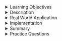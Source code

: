 
<details><summary>Learning Objectives</summary>
<br>

After completing this module, associates should be able to:

- understand the purpose of indexes in SQL


</details>
<details><summary>Description</summary>
<br>

In SQL (Structured Query Language), an index is a database object that provides a fast and efficient way to look up and retrieve data from a table. It works similarly to an index or bookmark in a book, helping you quickly find information without having to scan the entire content. The primary purpose of an index is to improve the performance of `SELECT` queries by reducing the amount of data that needs to be scanned.

Here are some key points about indexes in SQL:

1. **Structure**: An index is typically a data structure that stores a sorted or hashed subset of the data in a table. It consists of key columns and corresponding pointers to the actual data rows in the table.
2. **Types of Indexes**:
    * **Clustered Index**: The rows of the table are stored in the order of the index key. Each table can have only one clustered index.
    * **Non-Clustered Index**: The index key contains a sorted order of the data, but the actual data rows are stored separately from the index.
3. **Advantages**:
    * **Improved Query Performance**: Indexes significantly speed up the retrieval of data for SELECT queries, especially when searching or sorting based on indexed columns.
    * **Faster Joins**: Indexes can enhance the performance of join operations between tables.
    * **Unique Constraints**: Unique indexes enforce the uniqueness of values in one or more columns.
4. **Disadvantages**:
    * **Overhead on Write Operations**: While SELECT queries benefit from indexes, write operations (INSERT, UPDATE, DELETE) can be slower because indexes need to be updated along with the data.
    * **Storage Overhead**: Indexes consume additional storage space.
5. **Creating and Managing Indexes**:
    * Indexes are created using the `CREATE INDEX` statement.
    * They can be dropped using the `DROP INDEX` statement.
    * Some databases automatically create indexes for primary keys and unique constraints.
</details>
<details><summary>Real World Application</summary>
<br>

Developers use indexes for several reasons to improve the performance and efficiency of database operations. 

1. **Faster Data Retrieval**: Indexes allow for faster retrieval of data from a database. When a query filters or sorts data based on indexed columns, the database engine can quickly locate the relevant rows without scanning the entire table.
2. **Optimized Query Performance**: Queries that involve conditions, sorting, or joining on indexed columns generally perform better. Indexes help reduce the number of rows that need to be examined, resulting in quicker query execution times.
3. **Enhanced JOIN Operations**: Indexes improve the performance of JOIN operations, especially when joining tables on columns that are indexed. This is crucial for scenarios where data from multiple tables needs to be combined.
4. **Unique Constraints**: Indexes can enforce the uniqueness of values in one or more columns, ensuring that no duplicate values exist. This is beneficial for maintaining data integrity, especially in columns representing primary keys or unique constraints.
5. **Accelerated Aggregations**: Queries that involve aggregate functions (e.g., SUM, AVG, COUNT) on indexed columns can be processed more efficiently, leading to faster results.
6. **Increased Concurrency**: Indexes can enhance the concurrency of database operations by reducing the time it takes to read and write data. This is particularly important in applications with a high level of simultaneous database access.
7. **Optimized ORDER BY and GROUP BY**: Indexes can significantly improve the performance of queries involving sorting (`ORDER BY`) and grouping (`GROUP BY`). The database engine can leverage the sorted order provided by indexes.
8. **Efficient WHERE Clauses**: Queries with filtering conditions (`WHERE` clauses) on indexed columns benefit from quicker data retrieval. The database engine can quickly identify the relevant rows that satisfy the conditions.
9. **Improved Performance for Joins**: When joining multiple tables, indexes on the join columns can significantly reduce the time it takes to match and retrieve the related rows.
10. **Minimized Disk I/O**: Indexes reduce the amount of disk I/O by allowing the database engine to locate data more efficiently. This is crucial for applications where minimizing disk reads and writes is essential for performance.

It's important to note that while indexes provide performance benefits, they also come with some trade-offs, such as increased storage requirements and potential overhead on write operations. 
Therefore, developers should carefully consider the specific requirements of their applications and choose indexes judiciously based on the types of queries are commonly executed.

</details>
<details><summary>Implementation</summary> 
<br>

In this example we have a `Users` table and an `Accounts` table.

**Table 1**: Users

|userid|username     |email                  |
|------|-------------|-----------------------|
|     1|LolipopMagee |Sarah.Magee@example.com|
|     2|ToBeOrNotToBe|harry.smith@example.com|
|     3|JingleTrees  |bob.johnson@example.com|



**Table 2**: Accounts

|accountid|userid|accountnumber|balance|
|---------|------|-------------|-------|
|      101|     1|A123456      |1000.00|
|     102|     2|B789012      |2500.50|
|      103|     3|C345678      | 500.25|



Let's create a clustered index on the `Accounts` table based on the `accountid` column, and a non-clustered index on the `Users` table based on the `userid` column:

```sql
-- Create a Non-Clustered Index on Users table
CREATE INDEX idx_UserID ON Users (userid);

-- Create a Non-Clustered Index on Accounts table
CREATE INDEX idx_AccountID ON Accounts (accountid);

-- Cluster the Accounts table based on the idx_AccountID index
CLUSTER Accounts USING idx_AccountID;
```

* The first statement will create a non-clustered index named `idx_UserID` on the `Users` table.
* The second statement will create a non-clustered index named `idx_AccountID` on the `Accounts` table.
* The third statement will use the `CLUSTER` command to physically reorder the `Accounts` table based on the `idx_AccountID` index.

Please note that you run these statements in order due to the index having to exist before you can cluster, and the index `idx_AccountID` is created successfully before attempting to cluster the table. In PostgreSQL, the `CLUSTER` command requires an existing index to be specified, and the index must be created before attempting to cluster the table. 
The order of execution is crucial. Always refer to the specific documentation of the database system being used, as the syntax and behavior of commands like `CLUSTER` can vary between database management systems.

If you clustered a table using the `CLUSTER` command, you can verify the clustering effect by checking the physical order of the table. This can be done using a simple `SELECT` statement without any ordering.

Example:
```sql
SELECT * FROM Accounts;
```

If the `Accounts` table was clustered based on the specified index, you may notice that the rows are physically ordered according to the clustered index.

Always ensure to review the actual execution plans, results, and any related metrics to validate that your queries are performing as expected. It's a good practice to test queries with different data scenarios to ensure robustness.

Things to take into consideration when creating indexes include:

1. **Consideration of Query Patterns**:
    * When creating indexes, it's essential to consider the specific columns that will be used in SQL queries. Indexes should be designed to optimize the performance of frequently executed queries.
    * Identify columns used in WHERE clauses, JOIN conditions, and ORDER BY clauses, as these are common candidates for indexing.
2. **Importance of Indexes on Large Tables**:
    * Indexes play a crucial role in optimizing query performance, especially on large tables. They help reduce the amount of data that needs to be scanned, improving the speed of data retrieval.
    * For large tables, well-designed indexes can significantly enhance the efficiency of queries by allowing the database engine to quickly locate and retrieve relevant rows.
3. **Consideration for Small Tables**:
    * On small tables, the overhead of maintaining indexes may outweigh the performance benefits. In some cases, a full table scan (reading sequentially) might be faster than using an index, especially when most or all rows are accessed.
    * Developers should carefully assess the size and usage patterns of tables before deciding to create indexes.
4. **Sequential Reading vs. Index Access**:
    * When a query needs to access a large portion of the rows in a table, a sequential read might be faster than working through an index. In such cases, the database engine may choose to perform a full table scan instead of using an index.
5. **Balancing Write Performance and Read Performance**:
    * It's crucial to strike a balance between read and write performance. While indexes improve read performance, they may introduce overhead during write operations (`INSERT`, `UPDATE`, `DELETE`). This is an important trade-off to consider.
6. **Regular Monitoring and Optimization**:
    * Database performance should be regularly monitored, and index strategies should be optimized based on changing usage patterns. Periodic review and adjustment of indexes can help maintain optimal performance.

Creating indexes requires thoughtful consideration of the specific queries your application executes and the characteristics of your data. Regular performance monitoring and adjustments to index strategies are essential for ensuring efficient database operations over time.


</details>
<details><summary>Summary</summary> 
<br>

* **Query Optimization**: Indexes are crucial for optimizing query performance, particularly for queries that involve filtering, sorting, or joining on specific columns.
* **Column Selection**: Choose columns for indexing based on their usage in `WHERE` clauses, JOIN conditions, and `ORDER BY` clauses in frequent queries.
* **Large Table Performance**: Indexes play a critical role in enhancing the performance of queries on large tables by reducing the amount of data that needs to be scanned.
* **Trade-Offs on Small Tables**: On small tables, the overhead of maintaining indexes may outweigh performance benefits. Carefully evaluate the size and usage patterns of tables before creating indexes.
* **Balancing Read and Write Performance**: Striking a balance between read and write performance is essential. Indexes improve read performance but may introduce overhead during write operations.
* **Regular Monitoring and Optimization**: Periodically monitor and optimize index strategies based on changing usage patterns. Regular reviews help maintain optimal database performance.
* **Sequential Reading vs. Index Access**: Consider the trade-off between sequential reading and index access, especially when a query needs to access a large portion of rows in a table.
* **Consideration for WHERE, JOIN, ORDER BY**: Index columns commonly used in `WHERE` clauses, JOIN conditions, and `ORDER BY` clauses for effective optimization.
* **Unique Constraints**: Indexes are useful for enforcing unique constraints on columns, ensuring data integrity.
* **Use with Caution on Write-Intensive Tables**: Be cautious with indexes on tables with heavy write operations, as they may introduce additional overhead.

</details>
<details><summary>Practice Questions</summary>

[Practice Questions](./Quiz.gift)</details>
